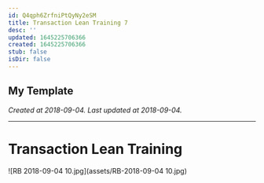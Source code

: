 ```yaml
---
id: Q4qph6ZrfniPtQyNy2eSM
title: Transaction Lean Training 7
desc: ''
updated: 1645225706366
created: 1645225706366
stub: false
isDir: false
---
```

My Template
---

_Created at 2018-09-04._
_Last updated at 2018-09-04._




---

# Transaction Lean Training


![RB 2018-09-04 10.jpg](assets/RB-2018-09-04 10.jpg)

